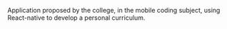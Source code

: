 Application proposed by the college, in the mobile coding subject, using React-native to develop a personal curriculum.

